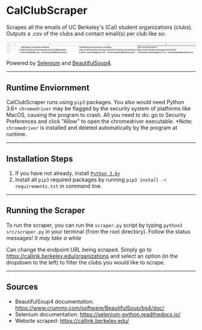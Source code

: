 # CalClubScraper
Scrapes all the emails of UC Berkeley's (Cal) student organizations (clubs). Outputs a .csv of the clubs and contact email(s) per club like so:

![](screenshots/demo.png)

Powered by [Selenium](https://www.selenium.dev/documentation/) and [BeautifulSoup4](https://www.crummy.com/software/BeautifulSoup/bs4).

---
## Runtime Enviornment
CalClubScraper runs using `pip3` packages. You also would need Python 3.6+ `chromedriver` may be flagged by the security system of platforms like MacOS, causing the program to crash. All you need to do: go to Security Preferences and click "Allow" to open the chromedriver executable. *Note: `chromedriver` is installed and deleted automatically by the program at runtime.

---
## Installation Steps 
1. If you have not already, install [`Python 3.6+`](https://www.python.org/downloads/)
2. Install all `pip3` required packages by running `pip3 install -r requirements.txt` in command line.

---
## Running the Scraper
To run the scraper, you can run the `scraper.py` script by typing `python3 src/scraper.py` in your terminal (from the root directory). Follow the status messages! *It may take a while*

Can change the endpoint URL being scraped. Simply go to https://callink.berkeley.edu/organizations and select an option (in the dropdown to the left) to filter the clubs you would like to scrape.

---
## Sources
* BeautifulSoup4 documentation: https://www.crummy.com/software/BeautifulSoup/bs4/doc/ 
* Selenium documentation: https://selenium-python.readthedocs.io/ 
* Website scraped: https://callink.berkeley.edu/ 
